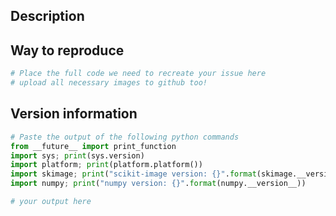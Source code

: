 ## Description

<!--
(Note: for guidance on how to use `scikit-image`, please post instead on https://forum.image.sc/tag/scikit-image)
-->

## Way to reproduce
```python
# Place the full code we need to recreate your issue here
# upload all necessary images to github too!
```


## Version information
```python
# Paste the output of the following python commands
from __future__ import print_function
import sys; print(sys.version)
import platform; print(platform.platform())
import skimage; print("scikit-image version: {}".format(skimage.__version__))
import numpy; print("numpy version: {}".format(numpy.__version__))
```

```python
# your output here

```
